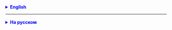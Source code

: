 <details style="margin-top: 16px">
  <summary style="cursor: pointer; color: blue;"><b>English</b></summary>

1. Write a program that takes a string from the keyboard and determines whether it is a palindrome (a string that reads
   the same forwards and backward, ignoring spaces and character case) and write tests for it.
2. Write a program that compares two versions of string numbers (e.g., "1.2.3" and "2.0.1") and returns the comparison
   result, and write tests for it.

</details>

<hr>

<details style="margin-top: 16px">
  <summary style="cursor: pointer; color: blue;"><b>На русском</b></summary>

1. Напишите программу, которая принимает строку с клавиатуры и определяет, является ли она палиндромом (строкой, которая
   читается одинаково с начала и с конца, игнорируя пробелы и регистр символов) и напишите тесты.
2. Напишите программу, которая которая сравнивает две версии строковых чисел (например, "1.2.3" и "2.0.1") и
   возвращает результат сравнения и напишите тесты.

   Если 'version1' меньше чем 'version2', метод возвращает '-1'.
   Если 'version1' равен 'version2', метод возвращает '0'.
   Если 'version1' больше чем 'version2', метод '1'.

   **скелет метода:**

````

    public static int compareVersion(String version1, String version2) {
        //   Если 'version1' меньше чем 'version2', метод возвращает '-1'.
        //   Если 'version1' равен 'version2',      метод возвращает '0'.
        //   Если 'version1' больше чем 'version2', метод '1'.
    }
````

**Пример:**
compareVersion("1.2.3", "2.0.1") // метод должен вернуть -1

compareVersion("1.2.3", "1.2.3") // метод должен вернуть 0

compareVersion("2.0.1", "1.2.3") // метод должен вернуть 1

</details>
